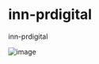 # inn-prdigital
inn-prdigital



![image](https://user-images.githubusercontent.com/10980311/215203804-b21edca7-2ce9-4de2-af6e-4ab1b1bf8880.png)
